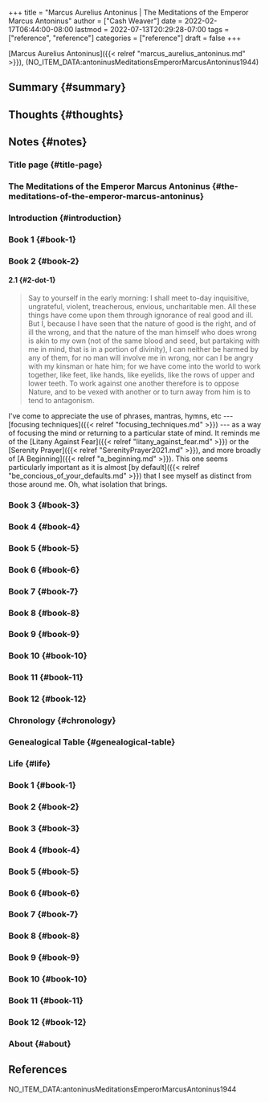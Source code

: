 +++
title = "Marcus Aurelius Antoninus | The Meditations of the Emperor Marcus Antoninus"
author = ["Cash Weaver"]
date = 2022-02-17T06:44:00-08:00
lastmod = 2022-07-13T20:29:28-07:00
tags = ["reference", "reference"]
categories = ["reference"]
draft = false
+++

[Marcus Aurelius Antoninus]({{< relref "marcus_aurelius_antoninus.md" >}}), (NO_ITEM_DATA:antoninusMeditationsEmperorMarcusAntoninus1944)


## Summary {#summary}


## Thoughts {#thoughts}


## Notes {#notes}


### Title page {#title-page}


### The Meditations of the Emperor Marcus Antoninus {#the-meditations-of-the-emperor-marcus-antoninus}


### Introduction {#introduction}


### Book 1 {#book-1}


### Book 2 {#book-2}


#### 2.1 {#2-dot-1}

> Say to yourself in the early morning: I shall meet to-day inquisitive, ungrateful, violent, treacherous, envious, uncharitable men. All these things have come upon them through ignorance of real good and ill. But I, because I have seen that the nature of good is the right, and of ill the wrong, and that the nature of the man himself who does wrong is akin to my own (not of the same blood and seed, but partaking with me in mind, that is in a portion of divinity), I can neither be harmed by any of them, for no man will involve me in wrong, nor can I be angry with my kinsman or hate him; for we have come into the world to work together, like feet, like hands, like eyelids, like the rows of upper and lower teeth. To work against one another therefore is to oppose Nature, and to be vexed with another or to turn away from him is to tend to antagonism.

I've come to appreciate the use of phrases, mantras, hymns, etc --- [focusing techniques]({{< relref "focusing_techniques.md" >}})  --- as a way of focusing the mind or returning to a particular state of mind. It reminds me of the [Litany Against Fear]({{< relref "litany_against_fear.md" >}}) or the [Serenity Prayer]({{< relref "SerenityPrayer2021.md" >}}), and more broadly of [A Beginning]({{< relref "a_beginning.md" >}}). This one seems particularly important as it is almost [by default]({{< relref "be_concious_of_your_defaults.md" >}}) that I see myself as distinct from those around me. Oh, what isolation that brings.


### Book 3 {#book-3}


### Book 4 {#book-4}


### Book 5 {#book-5}


### Book 6 {#book-6}


### Book 7 {#book-7}


### Book 8 {#book-8}


### Book 9 {#book-9}


### Book 10 {#book-10}


### Book 11 {#book-11}


### Book 12 {#book-12}


### Chronology {#chronology}


### Genealogical Table {#genealogical-table}


### Life {#life}


### Book 1 {#book-1}


### Book 2 {#book-2}


### Book 3 {#book-3}


### Book 4 {#book-4}


### Book 5 {#book-5}


### Book 6 {#book-6}


### Book 7 {#book-7}


### Book 8 {#book-8}


### Book 9 {#book-9}


### Book 10 {#book-10}


### Book 11 {#book-11}


### Book 12 {#book-12}


### About {#about}

## References

<style>.csl-entry{text-indent: -1.5em; margin-left: 1.5em;}</style><div class="csl-bib-body">
  <div class="csl-entry">NO_ITEM_DATA:antoninusMeditationsEmperorMarcusAntoninus1944</div>
</div>
